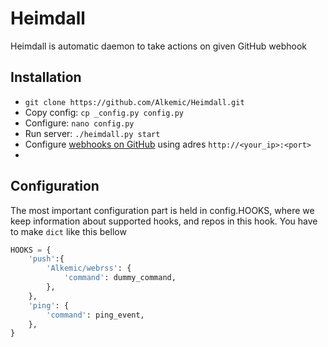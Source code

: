 # Heimdall

Heimdall is automatic daemon to take actions on given GitHub webhook

## Installation

* `git clone https://github.com/Alkemic/Heimdall.git`
* Copy config: `cp _config.py config.py`
* Configure: `nano config.py`
* Run server: `./heimdall.py start`
* Configure [webhooks on GitHub](https://developer.github.com/webhooks/) using adres `http://<your_ip>:<port>`
* 

## Configuration

The most important configuration part is held in config.HOOKS, where we keep information about supported hooks, and repos in this hook. You have to make `dict` like this bellow

```python
HOOKS = {
    'push':{
        'Alkemic/webrss': {
            'command': dummy_command,
        },
    },
    'ping': {
        'command': ping_event,
    },
}
```
